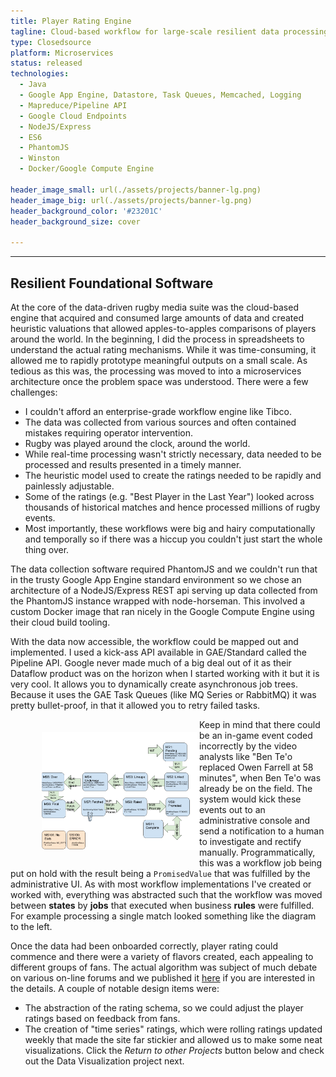 ```yaml
---
title: Player Rating Engine
tagline: Cloud-based workflow for large-scale resilient data processing
type: Closedsource
platform: Microservices
status: released
technologies:
  - Java
  - Google App Engine, Datastore, Task Queues, Memcached, Logging
  - Mapreduce/Pipeline API
  - Google Cloud Endpoints
  - NodeJS/Express
  - ES6
  - PhantomJS
  - Winston
  - Docker/Google Compute Engine

header_image_small: url(./assets/projects/banner-lg.png)
header_image_big: url(./assets/projects/banner-lg.png)
header_background_color: '#23201C'
header_background_size: cover

---
```



-------

## Resilient Foundational Software


At the core of the data-driven rugby media suite was the cloud-based engine that acquired and consumed large amounts of data and created heuristic valuations that allowed apples-to-apples comparisons of players around the world. In the beginning, I did the process in spreadsheets to understand the actual rating mechanisms. While it was time-consuming, it allowed me to rapidly prototype meaningful outputs on a small scale. As tedious as this was, the processing was moved to into a microservices architecture once the problem space was understood. There were a few challenges:


  - I couldn't afford an enterprise-grade workflow engine like Tibco.
  - The data was collected from various sources and often contained mistakes requiring operator intervention.
  - Rugby was played around the clock, around the world.
  - While real-time processing wasn't strictly necessary, data needed to be processed and results presented in a timely manner.
  - The heuristic model used to create the ratings needed to be rapidly and painlessly adjustable.
  - Some of the ratings (e.g. "Best Player in the Last Year") looked across thousands of historical matches and hence processed millions of rugby events.
  - Most importantly, these workflows were big and hairy computationally and temporally so if there was a hiccup you couldn't just start the whole thing over.


The data collection software required PhantomJS and we couldn't run that in the trusty Google App Engine standard environment so we chose an architecture of a NodeJS/Express REST api serving up data collected from the PhantomJS instance wrapped with node-horseman. This involved a custom Docker image that ran nicely in the Google Compute Engine using their cloud build tooling.


With the data now accessible, the workflow could be mapped out and implemented. I used a kick-ass API available in GAE/Standard called the Pipeline API. Google never made much of a big deal out of it as their Dataflow product was on the horizon when I started working with it but it is very cool. It allows you to dynamically create asynchronous job trees. Because it uses the GAE Task Queues (like MQ Series or RabbitMQ) it was pretty bullet-proof, in that it allowed you to retry failed tasks.

<img src='assets/projects/match-state-flow.png' class='media-element center' style='padding-left:50px; padding-top:20px; padding-bottom: 20px; float: left; width:50%;' />


Keep in mind that there could be an in-game event coded incorrectly by the video analysts like "Ben Te'o replaced Owen Farrell at 58 minutes", when Ben Te'o was already be on the field. The system would kick these events out to an administrative console and send a notification to a human to investigate and rectify manually. Programmatically, this was a workflow job being put on hold with the result being a `PromisedValue` that was fulfilled by the administrative UI. As with most workflow implementations I've created or worked with, everything was abstracted such that the workflow was moved between **states** by **jobs** that executed when business **rules** were fulfilled. For example processing a single match looked something like the diagram to the left.


Once the data had been onboarded correctly, player rating could commence and there were a variety of flavors created, each appealing to different groups of fans. The actual algorithm was subject of much debate on various on-line forums and we published it [here](http://www.rugby.net/s/wd0q3wVpzPo#Content:contentId=5171798064758784) if you are interested in the details. A couple of notable design items were:

  - The abstraction of the rating schema, so we could adjust the player ratings based on feedback from fans.
  - The creation of "time series" ratings, which were rolling ratings updated weekly that made the site far stickier and allowed us to make some neat visualizations. Click the *Return to other Projects* button below and check out the Data Visualization project next.

   
